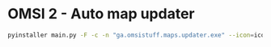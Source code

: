 # OMSI 2 - Auto map updater

```sh
pyinstaller main.py -F -c -n "ga.omsistuff.maps.updater.exe" --icon=icon.ico --add-data "credentials.json;."
```